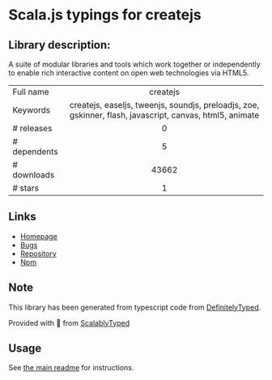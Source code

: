 
# Scala.js typings for createjs


## Library description:
A suite of modular libraries and tools which work together or independently to enable rich interactive content on open web technologies via HTML5.

|                    |                 |
| ------------------ | :-------------: |
| Full name          | createjs |
| Keywords           | createjs, easeljs, tweenjs, soundjs, preloadjs, zoe, gskinner, flash, javascript, canvas, html5, animate |
| # releases         | 0 |
| # dependents       | 5 |
| # downloads        | 43662 |
| # stars            | 1 |

## Links
- [Homepage](https://github.com/CreateJS/Combined#readme)
- [Bugs](https://github.com/CreateJS/Combined/issues)
- [Repository](https://github.com/CreateJS/Combined)
- [Npm](https://www.npmjs.com/package/createjs)
    


## Note
This library has been generated from typescript code from [DefinitelyTyped](https://definitelytyped.org).

Provided with :purple_heart: from [ScalablyTyped](https://github.com/oyvindberg/ScalablyTyped)

## Usage
See [the main readme](../../readme.md) for instructions.


